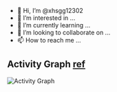 <!-- GitHub数据统计 
<div>
  <img height="137px" src="https://github-readme-stats.vercel.app/api?username=xhsgg12302&show_icons=true&theme=tokyonight&hide_title=true" />
  <img height="137px" src="https://github-readme-stats.vercel.app/api/top-langs/?username=xhsgg12302&layout=compact&theme=synthwave&hide_title=true" />
</div>
<br>
-->
- 👋 Hi, I’m @xhsgg12302
- 👀 I’m interested in ...
- 🌱 I’m currently learning ...
- 💞️ I’m looking to collaborate on ...
- 📫 How to reach me ...

<!---
xhsgg12302/xhsgg12302 is a ✨ special ✨ repository because its `README.md` (this file) appears on your GitHub profile.
You can click the Preview link to take a look at your changes.
--->

## Activity Graph [ref](https://ashutosh00710.github.io/github-readme-activity-graph/)

![Activity Graph](https://github-readme-activity-graph.vercel.app/graph?username=xhsgg12302&bg_color=141321&color=a9fef7&line=fd428e&point=fd428e&area=true&hide_border=false)
